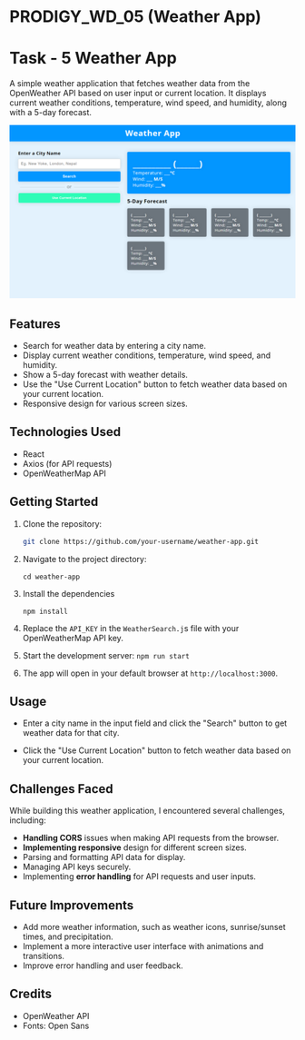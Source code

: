# PRODIGY_WD_05 (Weather App)

# Task - 5 Weather App

A simple weather application that fetches weather data from the OpenWeather API based on user input or current location. It displays current weather conditions, temperature, wind speed, and humidity, along with a 5-day forecast.

![Weather App Screenshot](screenshots/screenshot.png)

## Features

- Search for weather data by entering a city name.
- Display current weather conditions, temperature, wind speed, and humidity.
- Show a 5-day forecast with weather details.
- Use the "Use Current Location" button to fetch weather data based on your current location.
- Responsive design for various screen sizes.

## Technologies Used

- React
- Axios (for API requests)
- OpenWeatherMap API

## Getting Started

1. Clone the repository:

   ```sh
   git clone https://github.com/your-username/weather-app.git
   ```
2. Navigate to the project directory:
   ```
   cd weather-app
   ```
3. Install the dependencies
   ```
   npm install
   ```
4. Replace the ```API_KEY``` in the ```WeatherSearch.j```s file with your OpenWeatherMap API key.
5.  Start the development server: ```npm run start```
6. The app will open in your default browser at ```http://localhost:3000```.

## Usage

- Enter a city name in the input field and click the "Search" button to get weather data for that city.

- Click the "Use Current Location" button to fetch weather data based on your current location.

## Challenges Faced

While building this weather application, I encountered several challenges, including:

- **Handling CORS** issues when making API requests from the browser.
- **Implementing responsive** design for different screen sizes.
- Parsing and formatting API data for display.
- Managing API keys securely.
- Implementing **error handling** for API requests and user inputs.

## Future Improvements
- Add more weather information, such as weather icons, sunrise/sunset times, and precipitation.
- Implement a more interactive user interface with animations and transitions.
- Improve error handling and user feedback.


## Credits
- OpenWeather API
- Fonts: Open Sans
